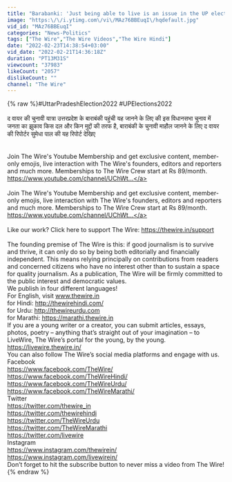```yaml
---
title: "Barabanki: 'Just being able to live is an issue in the UP election, Yogi's govt has failed us'"
image: "https:\/\/i.ytimg.com\/vi\/MAz76BBEuqI\/hqdefault.jpg"
vid_id: "MAz76BBEuqI"
categories: "News-Politics"
tags: ["The Wire","The Wire Videos","The Wire Hindi"]
date: "2022-02-23T14:38:54+03:00"
vid_date: "2022-02-21T14:36:18Z"
duration: "PT13M31S"
viewcount: "37983"
likeCount: "2057"
dislikeCount: ""
channel: "The Wire"
---
```

{% raw %}#UttarPradeshElection2022 #UPElections2022 <br /><br />द वायर की चुनावी यात्रा उत्तरप्रदेश के बाराबंकी पहुंची यह जानने के लिए की इस विधानसभा चुनाव में जनता का झुकाव किस दल और किन मुद्दों की तरफ है, बाराबंकी के चुनावी माहौल जानने के लिए द वायर की रिपोर्टर सुमेधा पाल की यह रिपोर्ट देखिए<br /><br /><br />Join The Wire's Youtube Membership and get exclusive content, member-only emojis, live interaction with The Wire's founders, editors and reporters and much more. Memberships to The Wire Crew start at Rs 89/month. <a rel="nofollow" target="blank" href="https://www.youtube.com/channel/UChWt...">https://www.youtube.com/channel/UChWt...</a><br /><br />Join The Wire's Youtube Membership and get exclusive content, member-only emojis, live interaction with The Wire's founders, editors and reporters and much more. Memberships to The Wire Crew start at Rs 89/month. <a rel="nofollow" target="blank" href="https://www.youtube.com/channel/UChWt...">https://www.youtube.com/channel/UChWt...</a><br /><br />Like our work?  Click here to support The Wire: <a rel="nofollow" target="blank" href="https://thewire.in/support">https://thewire.in/support</a><br /><br />The founding premise of The Wire is this: if good journalism is to survive and thrive, it can only do so by being both editorially and financially independent. This means relying principally on contributions from readers and concerned citizens who have no interest other than to sustain a space for quality journalism. As a publication, The Wire will be firmly committed to the public interest and democratic values.<br />We publish in four different languages!<br />For English, visit www.thewire.in<br />for Hindi: <a rel="nofollow" target="blank" href="http://thewirehindi.com/">http://thewirehindi.com/</a><br />for Urdu: <a rel="nofollow" target="blank" href="http://thewireurdu.com">http://thewireurdu.com</a><br />for Marathi: <a rel="nofollow" target="blank" href="https://marathi.thewire.in">https://marathi.thewire.in</a><br />If you are a young writer or a creator, you can submit articles, essays, photos, poetry – anything that’s straight out of your imagination – to LiveWire, The Wire’s portal for the young, by the young. <a rel="nofollow" target="blank" href="https://livewire.thewire.in/">https://livewire.thewire.in/</a><br />You can also follow The Wire’s social media platforms and engage with us.<br />Facebook<br /><a rel="nofollow" target="blank" href="https://www.facebook.com/TheWire/">https://www.facebook.com/TheWire/</a><br /><a rel="nofollow" target="blank" href="https://www.facebook.com/TheWireHindi/">https://www.facebook.com/TheWireHindi/</a><br /><a rel="nofollow" target="blank" href="https://www.facebook.com/TheWireUrdu/">https://www.facebook.com/TheWireUrdu/</a><br /><a rel="nofollow" target="blank" href="https://www.facebook.com/TheWireMarathi/">https://www.facebook.com/TheWireMarathi/</a><br />Twitter<br /><a rel="nofollow" target="blank" href="https://twitter.com/thewire_in">https://twitter.com/thewire_in</a><br /><a rel="nofollow" target="blank" href="https://twitter.com/thewirehindi">https://twitter.com/thewirehindi</a><br /><a rel="nofollow" target="blank" href="https://twitter.com/TheWireUrdu">https://twitter.com/TheWireUrdu</a><br /><a rel="nofollow" target="blank" href="https://twitter.com/TheWireMarathi">https://twitter.com/TheWireMarathi</a><br /><a rel="nofollow" target="blank" href="https://twitter.com/livewire">https://twitter.com/livewire</a><br />Instagram<br /><a rel="nofollow" target="blank" href="https://www.instagram.com/thewirein/">https://www.instagram.com/thewirein/</a><br /><a rel="nofollow" target="blank" href="https://www.instagram.com/livewirein/">https://www.instagram.com/livewirein/</a><br />Don’t forget to hit the subscribe button to never miss a video from The Wire!{% endraw %}
